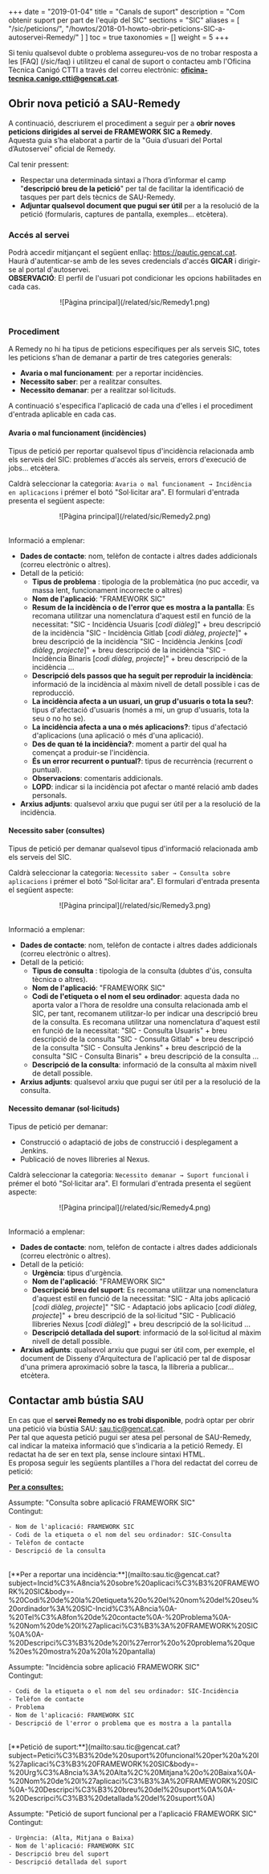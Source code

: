 +++
date = "2019-01-04"
title = "Canals de suport"
description = "Com obtenir suport per part de l'equip del SIC"
sections = "SIC"
aliases = [
    "/sic/peticions/",
    "/howtos/2018-01-howto-obrir-peticions-SIC-a-autoservei-Remedy/"
]
]
toc = true
taxonomies = []
weight = 5
+++

Si teniu qualsevol dubte o problema assegureu-vos de no trobar resposta a les [FAQ] (/sic/faq) i utilitzeu el canal de suport o contacteu amb l'Oficina Tècnica Canigó CTTI a través del correu electrònic: **oficina-tecnica.canigo.ctti@gencat.cat**.

## Obrir nova petició a SAU-Remedy

A continuació, descriurem el procediment a seguir per a **obrir noves peticions dirigides al servei de FRAMEWORK SIC a Remedy**. <br/>
Aquesta guia s’ha elaborat a partir de la "Guia d’usuari del Portal d’Autoservei" oficial de Remedy. <br/>

Cal tenir pressent:

* Respectar una determinada sintaxi a l’hora d’informar el camp "**descripció breu de la petició**" per tal de facilitar la identificació de tasques per part dels tècnics de SAU-Remedy.
* **Adjuntar qualsevol document que pugui ser útil** per a la resolució de la petició (formularis, captures de pantalla, exemples... etcètera).

### Accés al servei

Podrà accedir mitjançant el següent enllaç: https://pautic.gencat.cat. <br/>
Haurà d'autenticar-se amb de les seves credencials d'accés **GICAR** i dirigir-se al portal d'autoservei. <br/>
**OBSERVACIÓ**: El perfil de l'usuari pot condicionar les opcions habilitades en cada cas.
<CENTER>![Pàgina principal](/related/sic/Remedy1.png)</center>
<br/>

### Procediment

A Remedy no hi ha tipus de peticions específiques per als serveis SIC, totes les peticions s’han de demanar a partir de tres categories generals: 

* **Avaria o mal funcionament**: per a reportar incidències.
* **Necessito saber**: per a realitzar consultes.
* **Necessito demanar**: per a realitzar sol·licituds.

A continuació s'especifica l'aplicació de cada una d'elles i el procediment d'entrada aplicable en cada cas.

#### Avaria o mal funcionament (incidències)

Tipus de petició per reportar qualsevol tipus d'incidència relacionada amb els serveis del SIC: problemes d'accés als serveis, errors d'execució de jobs... etcètera.

Caldrà seleccionar la categoria: `Avaria o mal funcionament → Incidència en aplicacions` i prémer el botó "Sol·licitar ara".
El formulari d'entrada presenta el següent aspecte:
<CENTER>![Pàgina principal](/related/sic/Remedy2.png)</center>
<br/>

Informació a emplenar:

* **Dades de contacte**: nom, telèfon de contacte i altres dades addicionals (correu electrònic o altres).
* Detall de la petició:
	- **Tipus de problema** : tipologia de la problemàtica (no puc accedir, va massa lent, funcionament incorrecte o altres)
	- **Nom de l'aplicació**: "FRAMEWORK SIC"
	- **Resum de la incidència o de l'error que es mostra a la pantalla**:
	  Es recomana utilitzar una nomenclatura d'aquest estil en funció de la necessitat:
	  "SIC - Incidència Usuaris [_codi diàleg_]" + breu descripció de la incidència
	  "SIC - Incidència Gitlab [_codi diàleg_, _projecte_]" + breu descripció de la incidència
	  "SIC - Incidència Jenkins [_codi diàleg_, _projecte_]" + breu descripció de la incidència
	  "SIC - Incidència Binaris [_codi diàleg_, _projecte_]" + breu descripció de la incidència
	  ...	
	- **Descripció dels passos que ha seguit per reproduir la incidència**: informació de la incidència al màxim nivell de detall possible i cas de reproducció.
	- **La incidència afecta a un usuari, un grup d'usuaris o tota la seu?**: tipus d'afectació d'usuaris (només a mi, un grup d'usuaris, tota la seu o no ho se).
	- **La incidència afecta a una o més aplicacions?**: tipus d'afectació d'aplicacions (una aplicació o més d'una aplicació).
	- **Des de quan té la incidència?**: moment a partir del qual ha començat a produir-se l'incidència.
	- **És un error recurrent o puntual?**: tipus de recurrència (recurrent o puntual).
	- **Observacions**: comentaris addicionals. 
	- **LOPD**: indicar si la incidència pot afectar o manté relació amb dades personals.
* **Arxius adjunts**: qualsevol arxiu que pugui ser útil per a la resolució de la incidència.

#### Necessito saber (consultes)

Tipus de petició per demanar qualsevol tipus d'informació relacionada amb els serveis del SIC.

Caldrà seleccionar la categoria: `Necessito saber → Consulta sobre aplicacions` i prémer el botó "Sol·licitar ara".
El formulari d'entrada presenta el següent aspecte:
<CENTER>![Pàgina principal](/related/sic/Remedy3.png)</center>
<br/>

Informació a emplenar:

* **Dades de contacte**: nom, telèfon de contacte i altres dades addicionals (correu electrònic o altres).
* Detall de la petició:
	- **Tipus de consulta** : tipologia de la consulta (dubtes d'ús, consulta tècnica o altres).
	- **Nom de l'aplicació**: "FRAMEWORK SIC"
	- **Codi de l'etiqueta o el nom el seu ordinador**: aquesta dada no aporta valor a l'hora de resoldre una consulta relacionada amb el SIC, per tant, recomanem utilitzar-lo per indicar una descripció breu de la consulta. Es recomana utilitzar una nomenclatura d'aquest estil en funció de la necessitat:
	  "SIC - Consulta Usuaris" + breu descripció de la consulta
	  "SIC - Consulta Gitlab" + breu descripció de la consulta
	  "SIC - Consulta Jenkins" + breu descripció de la consulta
	  "SIC - Consulta Binaris" + breu descripció de la consulta
	  ...	
	- **Descripció de la consulta**: informació de la consulta al màxim nivell de detall possible.
* **Arxius adjunts**: qualsevol arxiu que pugui ser útil per a la resolució de la consulta.

#### Necessito demanar (sol·licituds)

Tipus de petició per demanar:

* Construcció o adaptació de jobs de construcció i desplegament a Jenkins.
* Publicació de noves llibreries al Nexus.

Caldrà seleccionar la categoria: `Necessito demanar → Suport funcional` i prémer el botó "Sol·licitar ara".
El formulari d'entrada presenta el següent aspecte:
<CENTER>![Pàgina principal](/related/sic/Remedy4.png)</center>
<br/>

Informació a emplenar:

* **Dades de contacte**: nom, telèfon de contacte i altres dades addicionals (correu electrònic o altres).
* Detall de la petició:
	- **Urgència**: tipus d'urgència.
	- **Nom de l'aplicació**: "FRAMEWORK SIC"
	- **Descripció breu del suport**:
	  Es recomana utilitzar una nomenclatura d'aquest estil en funció de la necessitat:
	  "SIC - Alta jobs aplicació [_codi diàleg_, _projecte_]"
	  "SIC - Adaptació jobs aplicacio [_codi diàleg_, _projecte_]" + breu descripció de la sol·licitud
	  "SIC - Publicació llibreries Nexus [_codi diàleg_]" + breu descripció de la sol·licitud
	  ...	
	- **Descripció detallada del suport**: informació de la sol·licitud al màxim nivell de detall possible.
* **Arxius adjunts**: qualsevol arxiu que pugui ser útil com, per exemple, el document de Disseny d'Arquitectura de l'aplicació per tal de disposar d'una primera aproximació sobre la tasca, la llibreria a publicar... etcètera.



















## Contactar amb bústia SAU

En cas que el **servei Remedy no es trobi disponible**, podrà optar per obrir una petició via bústia SAU: [sau.tic@gencat.cat](mailto:sau.tic@gencat.cat). <br/>
Per tal que aquesta petició pugui ser atesa pel personal de SAU-Remedy, cal indicar la mateixa informació que s'indicaria a la petició Remedy. El redactat ha de ser en text pla, sense incloure sintaxi HTML. <br/>
Es proposa seguir les següents plantilles a l'hora del redactat del correu de petició:

[**Per a consultes:**](mailto:sau.tic@gencat.cat?subject=Consulta%20sobre%20aplicaci%C3%B3%20FRAMEWORK%20SIC&body=-%20Nom%20de%20l%27aplicaci%C3%B3%3A%20FRAMEWORK%20SIC%0A-%20Codi%20de%20la%20etiqueta%20o%20el%20nom%20del%20seu%20ordinador%3A%20SIC-Consulta%0A-%20Tel%C3%A8fon%20de%20contacte%0A%0A-%20Descripci%C3%B3%20de%20la%20consulta)

Assumpte: "Consulta sobre aplicació FRAMEWORK SIC"  <br/>
Contingut:

	- Nom de l'aplicació: FRAMEWORK SIC
	- Codi de la etiqueta o el nom del seu ordinador: SIC-Consulta
	- Telèfon de contacte
	- Descripció de la consulta
		  
<br/>
[**Per a reportar una incidència:**](mailto:sau.tic@gencat.cat?subject=Incid%C3%A8ncia%20sobre%20aplicaci%C3%B3%20FRAMEWORK%20SIC&body=-%20Codi%20de%20la%20etiqueta%20o%20el%20nom%20del%20seu%20ordinador%3A%20SIC-Incid%C3%A8ncia%0A-%20Tel%C3%A8fon%20de%20contacte%0A-%20Problema%0A-%20Nom%20de%20l%27aplicaci%C3%B3%3A%20FRAMEWORK%20SIC%0A%0A-%20Descripci%C3%B3%20de%20l%27error%20o%20problema%20que%20es%20mostra%20a%20la%20pantalla)

Assumpte: "Incidència sobre aplicació FRAMEWORK SIC"  <br/>
Contingut:

	- Codi de la etiqueta o el nom del seu ordinador: SIC-Incidència
	- Telèfon de contacte
	- Problema
	- Nom de l'aplicació: FRAMEWORK SIC
	- Descripció de l'error o problema que es mostra a la pantalla
	
<br/>
[**Petició de suport:**](mailto:sau.tic@gencat.cat?subject=Petici%C3%B3%20de%20suport%20funcional%20per%20a%20l%27aplicaci%C3%B3%20FRAMEWORK%20SIC&body=-%20Urg%C3%A8ncia%3A%20Alta%2C%20Mitjana%20o%20Baixa%0A-%20Nom%20de%20l%27aplicaci%C3%B3%3A%20FRAMEWORK%20SIC%0A-%20Descripci%C3%B3%20breu%20del%20suport%0A%0A-%20Descripci%C3%B3%20detallada%20del%20suport%0A)

Assumpte: "Petició de suport funcional per a l'aplicació FRAMEWORK SIC" <br/>
Contingut:

	- Urgència: (Alta, Mitjana o Baixa)
	- Nom de l'aplicació: FRAMEWORK SIC
	- Descripció breu del suport
	- Descripció detallada del suport
